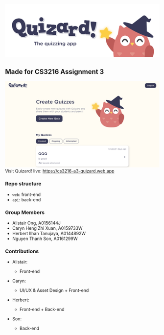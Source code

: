 # ![Quizard! The Quizzing App](readme_header.png)
## Made for CS3216 Assignment 3

![Quizard!](quizard_cover.png)
Visit Quizard! live: https://cs3216-a3-quizard.web.app

### Repo structure
- `web`: front-end
- `api`: back-end

### Group Members

- Alistair Ong, A0156144J
- Caryn Heng Zhi Xuan, A0159733W
- Herbert Ilhan Tanujaya, A0144892W
- Nguyen Thanh Son, A0161299W

### Contributions

- Alistair:
  - Front-end

- Caryn:
  - UI/UX & Asset Design + Front-end

- Herbert:
  - Front-end + Back-end

- Son:
  - Back-end
